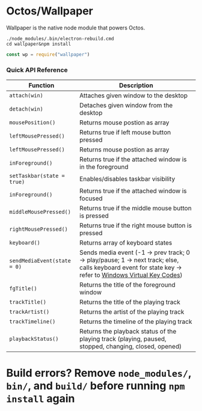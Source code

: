 # Octos/Wallpaper

Wallpaper is the native node module that powers Octos.

```
./node_modules/.bin/electron-rebuild.cmd
cd wallpaper&npm install
```
```javascript
const wp = require("wallpaper")
```

### Quick API Reference

| Function | Description
| ----- | ----- |
| `attach(win)` | Attaches given window to the desktop | 
| `detach(win)` | Detaches given window from the desktop |
| `mousePosition()` | Returns mouse postion as array |
| `leftMousePressed()` | Returns true if left mouse button pressed |
| `leftMousePressed()` | Returns mouse postion as array |
| `inForeground()` | Returns true if the attached window is in the foreground |
| `setTaskbar(state = true)` | Enables/disables taskbar visibility |
| `inForeground()` | Returns true if the attached window is focused |
| `middleMousePressed()` | Returns true if the middle mouse button is pressed |
| `rightMousePressed()` | Returns true if the right mouse button is pressed |
| `keyboard()` | Returns array of keyboard states |
| `sendMediaEvent(state = 0)` | Sends media event (-1 -> prev track; 0 -> play/pause; 1 -> next track; else, calls keyboard event for state key -> refer to [Windows Virtual Key Codes](https://learn.microsoft.com/en-us/windows/win32/inputdev/virtual-key-codes)) |
| `fgTitle()` | Returns the title of the foreground window |
| `trackTitle()` | Returns the title of the playing track |
| `trackArtist()` | Returns the artist of the playing track |
| `trackTimeline()` | Returns the timeline of the playing track |
| `playbackStatus()` | Returns the playback status of the playing track (playing, paused, stopped, changing, closed, opened) |

# Build errors? Remove `node_modules/`, `bin/`, and `build/` before running `npm install` again